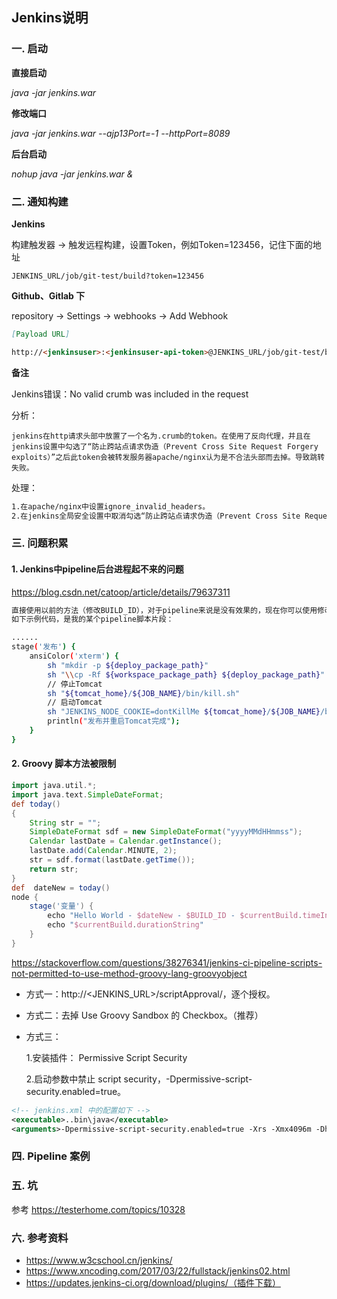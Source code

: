 ## Jenkins说明

### 一. 启动

**直接启动**

*java  -jar jenkins.war*

**修改端口**

*java -jar jenkins.war --ajp13Port=-1 --httpPort=8089*	

**后台启动**	

*nohup java -jar jenkins.war &*	

### 二. 通知构建

**Jenkins**

构建触发器 -> 触发远程构建，设置Token，例如Token=123456，记住下面的地址

`JENKINS_URL/job/git-test/build?token=123456`

**Github、Gitlab 下**

repository -> Settings -> webhooks -> Add Webhook

```markdown
[Payload URL]

http://<jenkinsuser>:<jenkinsuser-api-token>@JENKINS_URL/job/git-test/build?token=123456
```

**备注**

Jenkins错误：No valid crumb was included in the request

分析：

```
jenkins在http请求头部中放置了一个名为.crumb的token。在使用了反向代理，并且在jenkins设置中勾选了“防止跨站点请求伪造（Prevent Cross Site Request Forgery exploits）”之后此token会被转发服务器apache/nginx认为是不合法头部而去掉。导致跳转失败。
```

处理：

```xml
1.在apache/nginx中设置ignore_invalid_headers。
2.在jenkins全局安全设置中取消勾选“防止跨站点请求伪造（Prevent Cross Site Request Forgery exploits）”。
```

### 三. 问题积累

#### 1. Jenkins中pipeline后台进程起不来的问题

https://blog.csdn.net/catoop/article/details/79637311

```sh
直接使用以前的方法（修改BUILD_ID），对于pipeline来说是没有效果的，现在你可以使用修改 JENKINS_NODE_COOKIE 的值来解决问题，这样后续结束的时候，后面的sh程序就不会被kill掉了。 
如下示例代码，是我的某个pipeline脚本片段：

......
stage('发布') {
    ansiColor('xterm') {
        sh "mkdir -p ${deploy_package_path}"
        sh "\\cp -Rf ${workspace_package_path} ${deploy_package_path}"
        // 停止Tomcat
        sh "${tomcat_home}/${JOB_NAME}/bin/kill.sh"
        // 启动Tomcat
        sh "JENKINS_NODE_COOKIE=dontKillMe ${tomcat_home}/${JOB_NAME}/bin/startup.sh"
        println("发布并重启Tomcat完成");
    }
}
```

#### 2. Groovy 脚本方法被限制

```groovy
import java.util.*;
import java.text.SimpleDateFormat;
def today()
{
    String str = "";
    SimpleDateFormat sdf = new SimpleDateFormat("yyyyMMdHHmmss");
    Calendar lastDate = Calendar.getInstance();
    lastDate.add(Calendar.MINUTE, 2);
    str = sdf.format(lastDate.getTime());
    return str;
}
def  dateNew = today()
node {
    stage('变量') {
        echo "Hello World - $dateNew - $BUILD_ID - $currentBuild.timeInMillis"
        echo "$currentBuild.durationString"
    }
}
```

https://stackoverflow.com/questions/38276341/jenkins-ci-pipeline-scripts-not-permitted-to-use-method-groovy-lang-groovyobject

- 方式一：http://<JENKINS_URL>/scriptApproval/，逐个授权。

- 方式二：去掉 Use Groovy Sandbox 的 Checkbox。（推荐）

- 方式三：

  1.安装插件： Permissive Script Security

  2.启动参数中禁止 script security，-Dpermissive-script-security.enabled=true。

```xml
<!-- jenkins.xml 中的配置如下 -->
<executable>..bin\java</executable>
<arguments>-Dpermissive-script-security.enabled=true -Xrs -Xmx4096m -Dhudson.lifecycle=hudson.lifecycle.WindowsServiceLifecycle -jar "%BASE%\jenkins.war" --httpPort=80 --webroot="%BASE%\war"</arguments>
```

### 四. Pipeline 案例 



### 五. 坑

参考 https://testerhome.com/topics/10328

### 六. 参考资料

- https://www.w3cschool.cn/jenkins/
- https://www.xncoding.com/2017/03/22/fullstack/jenkins02.html
- https://updates.jenkins-ci.org/download/plugins/（插件下载）
